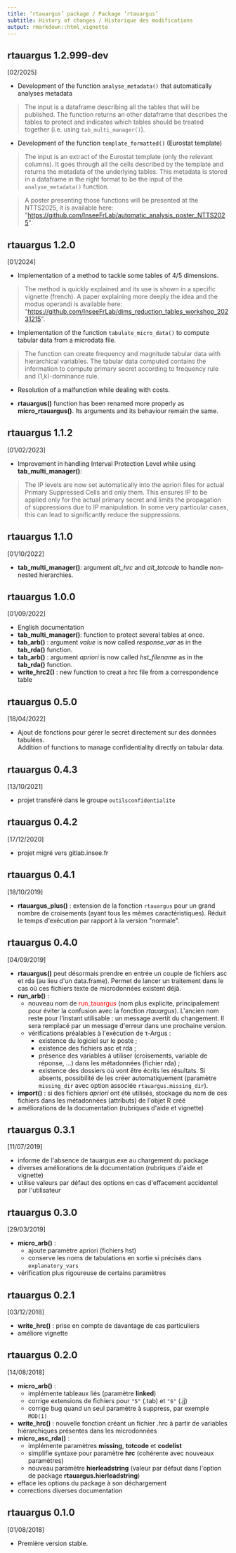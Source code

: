 ```yaml
---
title: ‘rtauargus’ package / Package ‘rtauargus’
subtitle: History of changes / Historique des modifications
output: rmarkdown::html_vignette
---
```


## rtauargus 1.2.999-dev

[02/2025]

* Development of the function `analyse_metadata()` that automatically analyses metadata

> The input is a dataframe describing all the tables that will be published. 
The function returns an other dataframe that describes the tables to protect and
indicates which tables should be treated together (i.e. using `tab_multi_manager()`).

* Development of the function `template_formatted()` (Eurostat template)

> The input is an extract of the Eurostat template (only the relevant columns).
It goes through all the cells described by the template and returns the metadata of
the underlying tables. This metadata is stored in a dataframe in the right format
to be the input of the `analyse_metadata()` function.

> A poster presenting those functions will be presented at the NTTS2025, it is 
available here: "https://github.com/InseeFrLab/automatic_analysis_poster_NTTS2025".

## rtauargus 1.2.0

[01/2024]

* Implementation of a method to tackle some tables of 4/5 dimensions. 

> The method is quickly explained and its use is shown in a specific vignette (french).
> A paper explaining more deeply the idea and the modus operandi is available 
here: "https://github.com/InseeFrLab/dims_reduction_tables_workshop_20231215".

* Implementation of the function `tabulate_micro_data()` to compute tabular data from 
a microdata file.

> The function can create frequency and magnitude tabular data with hierarchical variables. 
The tabular data computed contains the information to compute primary secret 
according to frequency rule and (1,k)-dominance rule.

* Resolution of a malfunction while dealing with costs.

* **rtauargus()** function has been renamed more properly as **micro_rtauargus()**.
Its arguments and its behaviour remain the same.

## rtauargus 1.1.2

[01/02/2023]

* Improvement in handling Interval Protection Level while using **tab_multi_manager()**:

> The IP levels are now set automatically into the apriori files for actual Primary Suppressed Cells 
and only them. This ensures IP to be applied only for the actual primary secret and limits the 
propagation of suppressions due to IP manipulation. In some very particular cases, this can lead to 
significantly reduce  the suppressions.

## rtauargus 1.1.0

[01/10/2022]

* **tab_multi_manager()**: argument *alt_hrc* and *alt_totcode* to handle non-nested hierarchies.

## rtauargus 1.0.0

[01/09/2022]

* English documentation  
* **tab_multi_manager()**: function to protect several tables at once.  
* **tab_arb()** : argument *value* is now called *response_var* as in the **tab_rda()** function.  
* **tab_arb()** : argument *apriori* is now called *hst_filename* as in the **tab_rda()** function.  
* **write_hrc2()** : new function to creat a hrc file from a correspondence table  

## rtauargus 0.5.0

[18/04/2022]

* Ajout de fonctions pour gérer le secret directement sur des données tabulées.  
Addition of functions to manage confidentiality directly on tabular data.

## rtauargus 0.4.3

[13/10/2021]

* projet transféré dans le groupe `outilsconfidentialite`

## rtauargus 0.4.2

[17/12/2020]

* projet migré vers gitlab.insee.fr

## rtauargus 0.4.1

[18/10/2019]

* **rtauargus_plus()** : extension de la fonction `rtauargus` pour un grand
  nombre de croisements (ayant tous les mêmes caractéristiques). Réduit le temps
  d'exécution par rapport à la version "normale".

## rtauargus 0.4.0

[04/09/2019]

* **rtauargus()** peut désormais prendre en entrée un couple de fichiers asc et
  rda (au lieu d'un data.frame). Permet de lancer un traitement dans le cas
  où ces fichiers texte de microdonnées existent déjà.
* **run_arb()** :
    - nouveau nom de <font color="red">run_tauargus</font> (nom plus explicite,
      principalement pour éviter la confusion avec la fonction _rtauargus_).
      L'ancien nom reste pour l'instant utilisable : un message avertit du
      changement. Il sera remplacé par un message d'erreur dans une prochaine
      version.
    - vérifications préalables à l'exécution de &tau;-Argus :
        * existence du logiciel sur le poste ;
        * existence des fichiers asc et rda ;
        * présence des variables à utiliser (croisements, variable de réponse, 
          ...) dans les métadonnées (fichier rda) ;
        * existence des dossiers où vont être écrits les résultats. Si absents,
          possibilité de les créer automatiquement (paramètre `missing_dir` avec 
          option associée `rtauargus.missing_dir`).
* **import()** : si des fichiers _apriori_ ont été utilisés, stockage du nom de
  ces fichiers dans les métadonnées (attributs) de l'objet R créé
* améliorations de la documentation (rubriques d'aide et vignette)

## rtauargus 0.3.1

[11/07/2019]

* informe de l'absence de tauargus.exe au chargement du package
* diverses améliorations de la documentation (rubriques d'aide et vignette)
* utilise valeurs par défaut des options en cas d'effacement accidentel par
  l'utilisateur

## rtauargus 0.3.0

[29/03/2019]

* **micro_arb()** :
    - ajoute paramètre apriori (fichiers hst)
    - conserve les noms de tabulations en sortie si précisés dans
      `explanatory_vars`
* vérification plus rigoureuse de certains paramètres

## rtauargus 0.2.1

[03/12/2018]

* **write_hrc()** : prise en compte de davantage de cas particuliers
* améliore vignette

## rtauargus 0.2.0

[14/08/2018]

* **micro_arb()** :
    - implémente tableaux liés (paramètre **linked**)
    - corrige extensions de fichiers pour `"5"` (.tab) et `"6"` (.jj)
    - corrige bug quand un seul paramètre à suppress, par exemple `MOD(1)`
* **write_hrc()** : nouvelle fonction  créant un fichier .hrc à partir de 
  variables hiérarchiques présentes dans les microdonnées 
* **micro_asc_rda()** :
    - implémente paramètres **missing**, **totcode** et **codelist**
    - simplifie syntaxe pour paramètre **hrc** (cohérente avec nouveaux
      paramètres)
    - nouveau paramètre **hierleadstring** (valeur par défaut dans l'option de
      package **rtauargus.hierleadstring**)
* efface les options du package à son déchargement
* corrections diverses documentation

## rtauargus 0.1.0

[01/08/2018]

* Première version stable.
